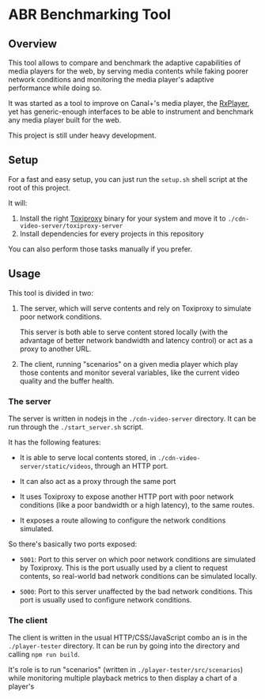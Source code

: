 # ABR Benchmarking Tool

## Overview

This tool allows to compare and benchmark the adaptive capabilities of media
players for the web, by serving media contents while faking poorer network
conditions and monitoring the media player's adaptive performance while doing
so.

It was started as a tool to improve on Canal+'s media player, the
[RxPlayer](https://github.com/canalplus/rx-player), yet has generic-enough
interfaces to be able to instrument and benchmark any media player built for the
web.

This project is still under heavy development.


## Setup

For a fast and easy setup, you can just run the `setup.sh` shell script at the
root of this project.

It will:
  1. Install the right [Toxiproxy](https://github.com/Shopify/toxiproxy) binary
     for your system and move it to `./cdn-video-server/toxiproxy-server`
  2. Install dependencies for every projects in this repository

You can also perform those tasks manually if you prefer.


## Usage

This tool is divided in two:

  1. The server, which will serve contents and rely on Toxiproxy to simulate
     poor network conditions.

     This server is both able to serve content stored locally (with the
     advantage of better network bandwidth and latency control) or act as a
     proxy to another URL.

  2. The client, running "scenarios" on a given media player which play those
    contents and monitor several variables, like the current video quality and
    the buffer health.


### The server

The server is written in nodejs in the `./cdn-video-server` directory.
It can be run through the `./start_server.sh` script.

It has the following features:

  - It is able to serve local contents stored, in
    `./cdn-video-server/static/videos`, through an HTTP port.

  - It can also act as a proxy through the same port

  - It uses Toxiproxy to expose another HTTP port with poor network conditions 
    (like a poor bandwidth or a high latency), to the same routes.

  - It exposes a route allowing to configure the network conditions simulated.

So there's basically two ports exposed:

  - `5001`: Port to this server on which poor network conditions are simulated
    by Toxiproxy. This is the port usually used by a client to request contents,
    so real-world bad network conditions can be simulated locally.

  - `5000`: Port to this server unaffected by the bad network conditions.
    This port is usually used to configure network conditions.

### The client

The client is written in the usual HTTP/CSS/JavaScript combo an is in the
`./player-tester` directory.
It can be run by going into the directory and calling `npm run build`.

It's role is to run "scenarios" (written in `./player-tester/src/scenarios`)
while monitoring multiple playback metrics to then display a chart of a player's
